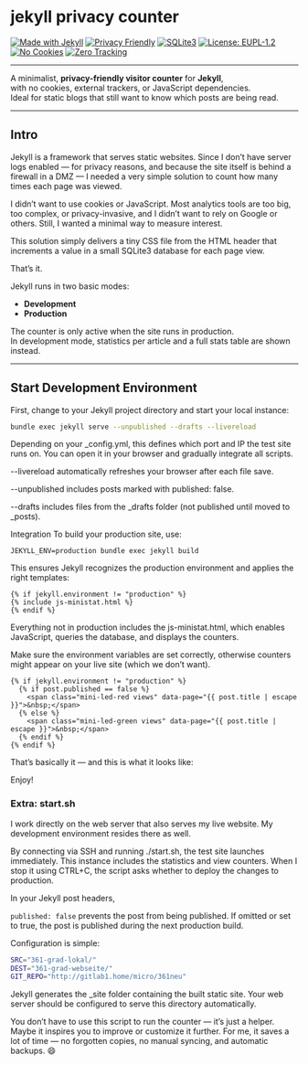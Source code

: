 # jekyll privacy counter

[![Made with Jekyll](https://img.shields.io/badge/Made%20with-Jekyll-b7173b?logo=jekyll&logoColor=white)](https://jekyllrb.com/)
[![Privacy Friendly](https://img.shields.io/badge/Privacy-Friendly-brightgreen)](#)
[![SQLite3](https://img.shields.io/badge/Database-SQLite3-blue)](https://www.sqlite.org/)
[![License: EUPL-1.2](https://img.shields.io/badge/License-EUPL--1.2-blue.svg)](https://joinup.ec.europa.eu/collection/eupl/eupl-text-eupl-12)
[![No Cookies](https://img.shields.io/badge/Cookies-None-orange)](#)
[![Zero Tracking](https://img.shields.io/badge/Tracking-Zero-critical)](#)

---

A minimalist, **privacy-friendly visitor counter** for **Jekyll**,  
with no cookies, external trackers, or JavaScript dependencies.  
Ideal for static blogs that still want to know which posts are being read.

---

## Intro

Jekyll is a framework that serves static websites. Since I don’t have server logs enabled — for privacy reasons, and because the site itself is behind a firewall in a DMZ — I needed a very simple solution to count how many times each page was viewed.  

I didn’t want to use cookies or JavaScript. Most analytics tools are too big, too complex, or privacy-invasive, and I didn’t want to rely on Google or others. Still, I wanted a minimal way to measure interest.  

This solution simply delivers a tiny CSS file from the HTML header that increments a value in a small SQLite3 database for each page view.  

That’s it.

Jekyll runs in two basic modes:
- **Development**
- **Production**

The counter is only active when the site runs in production.  
In development mode, statistics per article and a full stats table are shown instead.

---

## Start Development Environment

First, change to your Jekyll project directory and start your local instance:

```bash
bundle exec jekyll serve --unpublished --drafts --livereload
```
Depending on your _config.yml, this defines which port and IP the test site runs on.
You can open it in your browser and gradually integrate all scripts.

--livereload automatically refreshes your browser after each file save.

--unpublished includes posts marked with published: false.

--drafts includes files from the _drafts folder (not published until moved to _posts).

Integration
To build your production site, use:

``` JEKYLL_ENV=production bundle exec jekyll build ```

This ensures Jekyll recognizes the production environment and applies the right templates:

```
{% if jekyll.environment != "production" %}
{% include js-ministat.html %}
{% endif %}
```
Everything not in production includes the js-ministat.html, which enables JavaScript, queries the database, and displays the counters.

Make sure the environment variables are set correctly, otherwise counters might appear on your live site (which we don’t want).

```
{% if jekyll.environment != "production" %}
  {% if post.published == false %}
    <span class="mini-led-red views" data-page="{{ post.title | escape }}">&nbsp;</span>
  {% else %}
    <span class="mini-led-green views" data-page="{{ post.title | escape }}">&nbsp;</span>
  {% endif %}
{% endif %}
```

That’s basically it — and this is what it looks like:

Enjoy!

### Extra: start.sh
I work directly on the web server that also serves my live website.
My development environment resides there as well.

By connecting via SSH and running ./start.sh, the test site launches immediately.
This instance includes the statistics and view counters.
When I stop it using CTRL+C, the script asks whether to deploy the changes to production.

In your Jekyll post headers,

``` published: false ```
prevents the post from being published.
If omitted or set to true, the post is published during the next production build.

Configuration is simple:

```bash
SRC="361-grad-lokal/"
DEST="361-grad-webseite/"
GIT_REPO="http://gitlab1.home/micro/361neu"
```

Jekyll generates the _site folder containing the built static site.
Your web server should be configured to serve this directory automatically.

You don’t have to use this script to run the counter — it’s just a helper.
Maybe it inspires you to improve or customize it further.
For me, it saves a lot of time — no forgotten copies, no manual syncing, and automatic backups. 😄